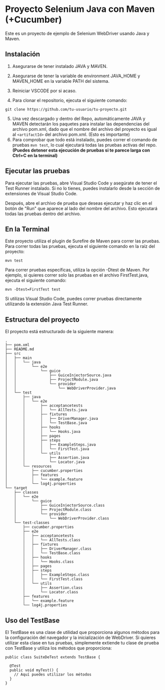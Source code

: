 # Proyecto Selenium Java con Maven (+Cucumber)

Este es un proyecto de ejemplo de Selenium WebDriver usando Java y Maven.

## Instalación

1. Asegurarse de tener instalado JAVA y MAVEN.
2. Asegurarse de tener la variable de environment JAVA_HOME y MAVEN_HOME en la variable PATH del sistema.
3. Reiniciar VSCODE por si acaso.

4. Para clonar el repositorio, ejecuta el siguiente comando:

```
git clone https://github.com/tu-usuario/tu-proyecto.git
```

5. Una vez descargado y dentro del Repo, automáticamente JAVA y MAVEN detectarán los paquetes para instalar las dependencias del archivo pom.xml, dado
   que el nombre del archivo del proyecto es igual al `<artifactId>` del archivo pom.xml. (Esto es importante)
6. Para comprobar que todo está instalado, puedes correr el comando de pruebas `mvn test`, lo cual ejecutará todas las pruebas activas del repo.
   **(Puedes detener esta ejecución de pruebas si te parece larga con Ctrl+C en la terminal)**

## Ejecutar las pruebas

Para ejecutar las pruebas, abre Visual Studio Code y asegúrate de tener el Test Runner instalado. Si no lo tienes, puedes instalarlo desde la sección
de extensiones de Visual Studio Code.

Después, abre el archivo de prueba que deseas ejecutar y haz clic en el botón de "Run" que aparece al lado del nombre del archivo. Esto ejecutará
todas las pruebas dentro del archivo.

## En la Terminal

Este proyecto utiliza el plugin de Surefire de Maven para correr las pruebas. Para correr todas las pruebas, ejecuta el siguiente comando en la raíz
del proyecto:

```
mvn test
```

Para correr pruebas específicas, utiliza la opción -Dtest de Maven. Por ejemplo, si quieres correr solo las pruebas en el archivo FirstTest.java,
ejecuta el siguiente comando:

```
mvn -Dtest=FirstTest test
```

Si utilizas Visual Studio Code, puedes correr pruebas directamente utilizando la extensión Java Test Runner.

## Estructura del proyecto

El proyecto está estructurado de la siguiente manera:

```
.
├── pom.xml
├── README.md
├── src
│   ├── main
│   │   └── java
│   │       └── e2e
│   │           └── guice
│   │               ├── GuiceInjectorSource.java
│   │               ├── ProjectModule.java
│   │               └── provider
│   │                   └── WebDriverProvider.java
│   └── test
│       ├── java
│       │   └── e2e
│       │       ├── acceptancetests
│       │       │   └── AllTests.java
│       │       ├── fixtures
│       │       │   ├── DriverManager.java
│       │       │   └── TestBase.java
│       │       ├── hooks
│       │       │   └── Hooks.java
│       │       ├── pages
│       │       ├── steps
│       │       │   ├── ExampleSteps.java
│       │       │   └── FirstTest.java
│       │       └── utils
│       │           ├── Assertion.java
│       │           └── Locator.java
│       └── resources
│           ├── cucumber.properties
│           ├── features
│           │   └── example.feature
│           └── log4j.properties
└── target
    ├── classes
    │   └── e2e
    │       └── guice
    │           ├── GuiceInjectorSource.class
    │           ├── ProjectModule.class
    │           └── provider
    │               └── WebDriverProvider.class
    └── test-classes
        ├── cucumber.properties
        ├── e2e
        │   ├── acceptancetests
        │   │   └── AllTests.class
        │   ├── fixtures
        │   │   ├── DriverManager.class
        │   │   └── TestBase.class
        │   ├── hooks
        │   │   └── Hooks.class
        │   ├── pages
        │   ├── steps
        │   │   ├── ExampleSteps.class
        │   │   └── FirstTest.class
        │   └── utils
        │       ├── Assertion.class
        │       └── Locator.class
        ├── features
        │   └── example.feature
        └── log4j.properties
```

## Uso del TestBase

El TestBase es una clase de utilidad que proporciona algunos métodos para la configuración del navegador y la inicialización de WebDriver. Si quieres
utilizar esta clase en tus pruebas, simplemente extiende tu clase de prueba con TestBase y utiliza los métodos que proporciona:

```
public class SuiteDeTest extends TestBase {

  @Test
  public void myTest() {
    // Aquí puedes utilizar los métodos
  }
}
```
